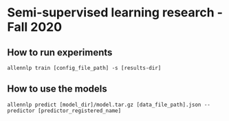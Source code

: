 # Semi-supervised learning research - Fall 2020

## How to run experiments

`allennlp train [config_file_path] -s [results-dir]`

## How to use the models

`allennlp predict [model_dir]/model.tar.gz [data_file_path].json --predictor [predictor_registered_name]`
